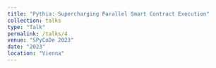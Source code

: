 ```yaml
---
title: "Pythia: Supercharging Parallel Smart Contract Execution"
collection: talks
type: "Talk"
permalink: /talks/4
venue: "SPyCoDe 2023"
date: "2023"
location: "Vienna"
---
```

